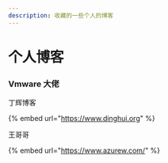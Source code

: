 ```yaml
---
description: 收藏的一些个人的博客
---
```


# 个人博客

### Vmware 大佬

丁辉博客

{% embed url="https://www.dinghui.org" %}

王哥哥

{% embed url="https://www.azurew.com/" %}

